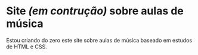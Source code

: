<h1>Site <em>(em contrução)</em> sobre aulas de música</h1>
<p>Estou criando do zero este site sobre aulas de música baseado em estudos de HTML e CSS.</p>
